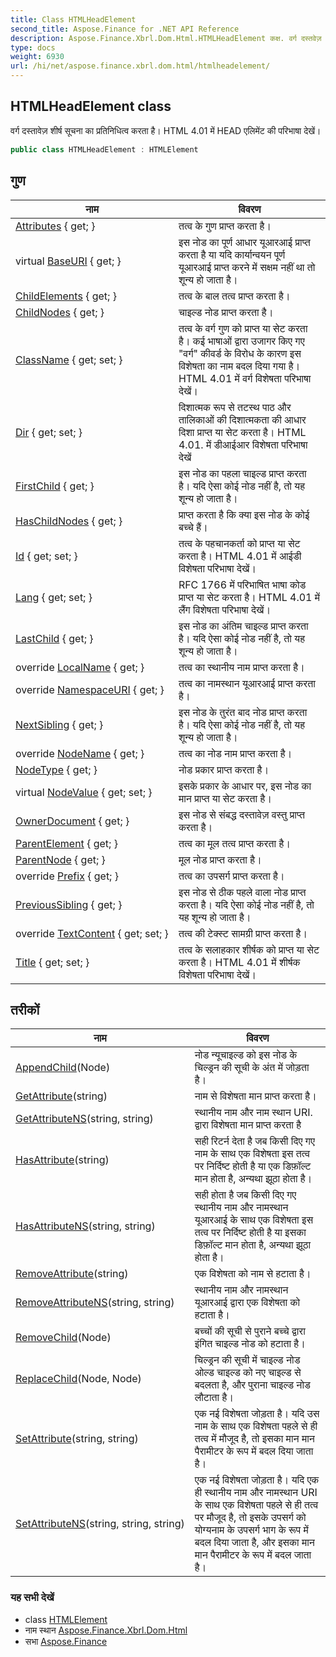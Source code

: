```yaml
---
title: Class HTMLHeadElement
second_title: Aspose.Finance for .NET API Reference
description: Aspose.Finance.Xbrl.Dom.Html.HTMLHeadElement कक्ष. वर्ग दस्तवेज़ शर्ष सूचन क प्रतनधत्व करत है HTML 4.01 में HEAD एलमेंट क परभष देखें
type: docs
weight: 6930
url: /hi/net/aspose.finance.xbrl.dom.html/htmlheadelement/
---
```

## HTMLHeadElement class

वर्ग दस्तावेज़ शीर्ष सूचना का प्रतिनिधित्व करता है। HTML 4.01 में HEAD एलिमेंट की परिभाषा देखें।

```csharp
public class HTMLHeadElement : HTMLElement
```

## गुण

| नाम | विवरण |
| --- | --- |
| [Attributes](../../aspose.finance.xbrl.dom/element/attributes/) { get; } | तत्व के गुण प्राप्त करता है। |
| virtual [BaseURI](../../aspose.finance.xbrl.dom/node/baseuri/) { get; } | इस नोड का पूर्ण आधार यूआरआई प्राप्त करता है या यदि कार्यान्वयन पूर्ण यूआरआई प्राप्त करने में सक्षम नहीं था तो शून्य हो जाता है। |
| [ChildElements](../../aspose.finance.xbrl.dom/element/childelements/) { get; } | तत्व के बाल तत्व प्राप्त करता है। |
| [ChildNodes](../../aspose.finance.xbrl.dom/node/childnodes/) { get; } | चाइल्ड नोड प्राप्त करता है। |
| [ClassName](../../aspose.finance.xbrl.dom.html/htmlelement/classname/) { get; set; } | तत्व के वर्ग गुण को प्राप्त या सेट करता है। कई भाषाओं द्वारा उजागर किए गए "वर्ग" कीवर्ड के विरोध के कारण इस विशेषता का नाम बदल दिया गया है। HTML 4.01 में वर्ग विशेषता परिभाषा देखें। |
| [Dir](../../aspose.finance.xbrl.dom.html/htmlelement/dir/) { get; set; } | दिशात्मक रूप से तटस्थ पाठ और तालिकाओं की दिशात्मकता की आधार दिशा प्राप्त या सेट करता है। HTML 4.01. में डीआईआर विशेषता परिभाषा देखें |
| [FirstChild](../../aspose.finance.xbrl.dom/node/firstchild/) { get; } | इस नोड का पहला चाइल्ड प्राप्त करता है। यदि ऐसा कोई नोड नहीं है, तो यह शून्य हो जाता है। |
| [HasChildNodes](../../aspose.finance.xbrl.dom/node/haschildnodes/) { get; } | प्राप्त करता है कि क्या इस नोड के कोई बच्चे हैं। |
| [Id](../../aspose.finance.xbrl.dom.html/htmlelement/id/) { get; set; } | तत्व के पहचानकर्ता को प्राप्त या सेट करता है। HTML 4.01 में आईडी विशेषता परिभाषा देखें। |
| [Lang](../../aspose.finance.xbrl.dom.html/htmlelement/lang/) { get; set; } | RFC 1766 में परिभाषित भाषा कोड प्राप्त या सेट करता है। HTML 4.01 में लैंग विशेषता परिभाषा देखें। |
| [LastChild](../../aspose.finance.xbrl.dom/node/lastchild/) { get; } | इस नोड का अंतिम चाइल्ड प्राप्त करता है। यदि ऐसा कोई नोड नहीं है, तो यह शून्य हो जाता है। |
| override [LocalName](../../aspose.finance.xbrl.dom/element/localname/) { get; } | तत्व का स्थानीय नाम प्राप्त करता है। |
| override [NamespaceURI](../../aspose.finance.xbrl.dom/element/namespaceuri/) { get; } | तत्व का नामस्थान यूआरआई प्राप्त करता है। |
| [NextSibling](../../aspose.finance.xbrl.dom/node/nextsibling/) { get; } | इस नोड के तुरंत बाद नोड प्राप्त करता है। यदि ऐसा कोई नोड नहीं है, तो यह शून्य हो जाता है। |
| override [NodeName](../../aspose.finance.xbrl.dom/element/nodename/) { get; } | तत्व का नोड नाम प्राप्त करता है। |
| [NodeType](../../aspose.finance.xbrl.dom/node/nodetype/) { get; } | नोड प्रकार प्राप्त करता है। |
| virtual [NodeValue](../../aspose.finance.xbrl.dom/node/nodevalue/) { get; set; } | इसके प्रकार के आधार पर, इस नोड का मान प्राप्त या सेट करता है। |
| [OwnerDocument](../../aspose.finance.xbrl.dom/node/ownerdocument/) { get; } | इस नोड से संबद्ध दस्तावेज़ वस्तु प्राप्त करता है। |
| [ParentElement](../../aspose.finance.xbrl.dom/element/parentelement/) { get; } | तत्व का मूल तत्व प्राप्त करता है। |
| [ParentNode](../../aspose.finance.xbrl.dom/node/parentnode/) { get; } | मूल नोड प्राप्त करता है। |
| override [Prefix](../../aspose.finance.xbrl.dom/element/prefix/) { get; } | तत्व का उपसर्ग प्राप्त करता है। |
| [PreviousSibling](../../aspose.finance.xbrl.dom/node/previoussibling/) { get; } | इस नोड से ठीक पहले वाला नोड प्राप्त करता है। यदि ऐसा कोई नोड नहीं है, तो यह शून्य हो जाता है। |
| override [TextContent](../../aspose.finance.xbrl.dom/element/textcontent/) { get; set; } | तत्व की टेक्स्ट सामग्री प्राप्त करता है। |
| [Title](../../aspose.finance.xbrl.dom.html/htmlelement/title/) { get; set; } | तत्व के सलाहकार शीर्षक को प्राप्त या सेट करता है। HTML 4.01 में शीर्षक विशेषता परिभाषा देखें। |

## तरीकों

| नाम | विवरण |
| --- | --- |
| [AppendChild](../../aspose.finance.xbrl.dom/node/appendchild/)(Node) | नोड न्यूचाइल्ड को इस नोड के चिल्ड्रन की सूची के अंत में जोड़ता है। |
| [GetAttribute](../../aspose.finance.xbrl.dom/element/getattribute/)(string) | नाम से विशेषता मान प्राप्त करता है। |
| [GetAttributeNS](../../aspose.finance.xbrl.dom/element/getattributens/)(string, string) | स्थानीय नाम और नाम स्थान URI. द्वारा विशेषता मान प्राप्त करता है |
| [HasAttribute](../../aspose.finance.xbrl.dom/element/hasattribute/)(string) | सही रिटर्न देता है जब किसी दिए गए नाम के साथ एक विशेषता इस तत्व पर निर्दिष्ट होती है या एक डिफ़ॉल्ट मान होता है, अन्यथा झूठा होता है। |
| [HasAttributeNS](../../aspose.finance.xbrl.dom/element/hasattributens/)(string, string) | सही होता है जब किसी दिए गए स्थानीय नाम और नामस्थान यूआरआई के साथ एक विशेषता इस तत्व पर निर्दिष्ट होती है या इसका डिफ़ॉल्ट मान होता है, अन्यथा झूठा होता है। |
| [RemoveAttribute](../../aspose.finance.xbrl.dom/element/removeattribute/)(string) | एक विशेषता को नाम से हटाता है। |
| [RemoveAttributeNS](../../aspose.finance.xbrl.dom/element/removeattributens/)(string, string) | स्थानीय नाम और नामस्थान यूआरआई द्वारा एक विशेषता को हटाता है। |
| [RemoveChild](../../aspose.finance.xbrl.dom/node/removechild/)(Node) | बच्चों की सूची से पुराने बच्चे द्वारा इंगित चाइल्ड नोड को हटाता है। |
| [ReplaceChild](../../aspose.finance.xbrl.dom/node/replacechild/)(Node, Node) | चिल्ड्रन की सूची में चाइल्ड नोड ओल्ड चाइल्ड को नए चाइल्ड से बदलता है, और पुराना चाइल्ड नोड लौटाता है। |
| [SetAttribute](../../aspose.finance.xbrl.dom/element/setattribute/)(string, string) | एक नई विशेषता जोड़ता है। यदि उस नाम के साथ एक विशेषता पहले से ही तत्व में मौजूद है, तो इसका मान मान पैरामीटर के रूप में बदल दिया जाता है। |
| [SetAttributeNS](../../aspose.finance.xbrl.dom/element/setattributens/)(string, string, string) | एक नई विशेषता जोड़ता है। यदि एक ही स्थानीय नाम और नामस्थान URI के साथ एक विशेषता पहले से ही तत्व पर मौजूद है, तो इसके उपसर्ग को योग्यनाम के उपसर्ग भाग के रूप में बदल दिया जाता है, और इसका मान मान पैरामीटर के रूप में बदल जाता है। |

### यह सभी देखें

* class [HTMLElement](../htmlelement/)
* नाम स्थान [Aspose.Finance.Xbrl.Dom.Html](../../aspose.finance.xbrl.dom.html/)
* सभा [Aspose.Finance](../../)


